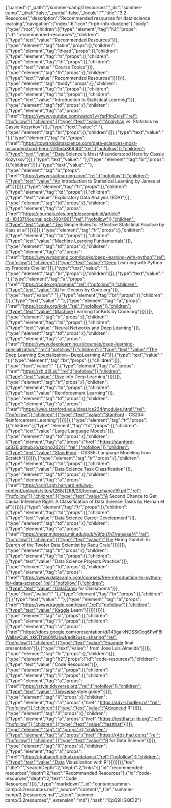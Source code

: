 {"parsed":{"_path":"/summer-camp/2resources","_dir":"summer-camp","_draft":false,"_partial":false,"_locale":"","title":"3.2 Resources","description":"Recommended resources for data science learning","navigation":{"index":6,"icon":"i-ph-info-duotone"},"body":{"type":"root","children":[{"type":"element","tag":"h2","props":{"id":"recommended-resources"},"children":[{"type":"text","value":"Recommended Resources"}]},{"type":"element","tag":"table","props":{},"children":[{"type":"element","tag":"thead","props":{},"children":[{"type":"element","tag":"tr","props":{},"children":[{"type":"element","tag":"th","props":{},"children":[{"type":"text","value":"Course Topics"}]},{"type":"element","tag":"th","props":{},"children":[{"type":"text","value":"Recommended Resources"}]}]}]},{"type":"element","tag":"tbody","props":{},"children":[{"type":"element","tag":"tr","props":{},"children":[{"type":"element","tag":"td","props":{},"children":[{"type":"text","value":"Introduction to Statistical Learning"}]},{"type":"element","tag":"td","props":{},"children":[{"type":"element","tag":"a","props":{"href":"https://www.youtube.com/watch?v=YsrPImZyisI","rel":["nofollow"]},"children":[{"type":"text","value":"Analytics vs. Statistics by Cassie Kozyrkov"}]},{"type":"text","value":" "},{"type":"element","tag":"br","props":{},"children":[]},{"type":"text","value":" "},{"type":"element","tag":"a","props":{"href":"https://towardsdatascience.com/data-sciences-most-misunderstood-hero-2705da366f40","rel":["nofollow"]},"children":[{"type":"text","value":"Data Science's Most Misunderstood Hero by Cassie Kozyrkov"}]},{"type":"text","value":" "},{"type":"element","tag":"br","props":{},"children":[]},{"type":"text","value":" "},{"type":"element","tag":"a","props":{"href":"https://www.statlearning.com","rel":["nofollow"]},"children":[{"type":"text","value":"An Introduction to Statistical Learning by James et al"}]}]}]},{"type":"element","tag":"tr","props":{},"children":[{"type":"element","tag":"td","props":{},"children":[{"type":"text","value":"Exploratory Data Analysis (EDA)"}]},{"type":"element","tag":"td","props":{},"children":[{"type":"element","tag":"a","props":{"href":"https://journals.plos.org/ploscompbiol/article?id=10.1371/journal.pcbi.1004961","rel":["nofollow"]},"children":[{"type":"text","value":"Ten Simple Rules for Effective Statistical Practice by Kass et al"}]}]}]},{"type":"element","tag":"tr","props":{},"children":[{"type":"element","tag":"td","props":{},"children":[{"type":"text","value":"Machine Learning Fundamentals"}]},{"type":"element","tag":"td","props":{},"children":[{"type":"element","tag":"a","props":{"href":"https://www.manning.com/books/deep-learning-with-python","rel":["nofollow"]},"children":[{"type":"text","value":"Deep Learning with Python by Francois Chollet"}]},{"type":"text","value":" "},{"type":"element","tag":"br","props":{},"children":[]},{"type":"text","value":" "},{"type":"element","tag":"a","props":{"href":"https://code.org/oceans","rel":["nofollow"]},"children":[{"type":"text","value":"AI for Oceans by Code.org"}]},{"type":"text","value":" "},{"type":"element","tag":"br","props":{},"children":[]},{"type":"text","value":" "},{"type":"element","tag":"a","props":{"href":"https://code.org/kids","rel":["nofollow"]},"children":[{"type":"text","value":"Machine Learning for Kids by Code.org"}]}]}]},{"type":"element","tag":"tr","props":{},"children":[{"type":"element","tag":"td","props":{},"children":[{"type":"text","value":"Neural Networks and Deep Learning"}]},{"type":"element","tag":"td","props":{},"children":[{"type":"element","tag":"a","props":{"href":"https://www.deeplearning.ai/courses/deep-learning-specialization/","rel":["nofollow"]},"children":[{"type":"text","value":"The Deep Learning Specialization--DeepLearning.AI"}]},{"type":"text","value":" "},{"type":"element","tag":"br","props":{},"children":[]},{"type":"text","value":" "},{"type":"element","tag":"a","props":{"href":"https://zh.d2l.ai/","rel":["nofollow"]},"children":[{"type":"text","value":"Dive into Deep Learning"}]}]}]},{"type":"element","tag":"tr","props":{},"children":[{"type":"element","tag":"td","props":{},"children":[{"type":"text","value":"Reinforcement Learning"}]},{"type":"element","tag":"td","props":{},"children":[{"type":"element","tag":"a","props":{"href":"https://web.stanford.edu/class/cs234/modules.html","rel":["nofollow"]},"children":[{"type":"text","value":"StanFord - CS234: Reinforcement Learning"}]}]}]},{"type":"element","tag":"tr","props":{},"children":[{"type":"element","tag":"td","props":{},"children":[{"type":"text","value":"Large Language Models"}]},{"type":"element","tag":"td","props":{},"children":[{"type":"element","tag":"a","props":{"href":"https://stanford-cs336.github.io/spring2024/","rel":["nofollow"]},"children":[{"type":"text","value":"StandFord - CS336: Language Modeling from Scratch"}]}]}]},{"type":"element","tag":"tr","props":{},"children":[{"type":"element","tag":"td","props":{},"children":[{"type":"text","value":"Data Science Task Classification"}]},{"type":"element","tag":"td","props":{},"children":[{"type":"element","tag":"a","props":{"href":"https://cdn1.sph.harvard.edu/wp-content/uploads/sites/1268/1268/20/hernan_chance19.pdf","rel":["nofollow"]},"children":[{"type":"text","value":"A Second Chance to Get Causal Inference Right: A Classification of Data Science Tasks by Hernan et al"}]}]}]},{"type":"element","tag":"tr","props":{},"children":[{"type":"element","tag":"td","props":{},"children":[{"type":"text","value":"Data Science Career Development"}]},{"type":"element","tag":"td","props":{},"children":[{"type":"element","tag":"a","props":{"href":"https://hdsr.mitpress.mit.edu/pub/v9fdn7n7/release/4","rel":["nofollow"]},"children":[{"type":"text","value":"The Hiring Gambit: In Search of the Twofer Data Scientist by Radu Craiu"}]}]}]},{"type":"element","tag":"tr","props":{},"children":[{"type":"element","tag":"td","props":{},"children":[{"type":"text","value":"Data Science Projects Practice"}]},{"type":"element","tag":"td","props":{},"children":[{"type":"element","tag":"a","props":{"href":"https://www.datacamp.com/courses/free-introduction-to-python-for-data-science","rel":["nofollow"]},"children":[{"type":"text","value":"DataCamp for Classrooms"}]},{"type":"text","value":" "},{"type":"element","tag":"br","props":{},"children":[]},{"type":"text","value":" "},{"type":"element","tag":"a","props":{"href":"https://www.kaggle.com/learn","rel":["nofollow"]},"children":[{"type":"text","value":"Kaggle Learn"}]}]}]}]}]},{"type":"element","tag":"ul","props":{},"children":[{"type":"element","tag":"li","props":{},"children":[{"type":"element","tag":"a","props":{"href":"https://docs.google.com/presentation/d/143gaivNDSSiOcq6FwF8lWalIavCuK_zkKTfbb0WUowI/edit?usp=sharing","rel":["nofollow"]},"children":[{"type":"text","value":"Example final presentation"}]},{"type":"text","value":" from Jose Luis Almeida"}]}]},{"type":"element","tag":"hr","props":{},"children":[]},{"type":"element","tag":"h2","props":{"id":"code-resources"},"children":[{"type":"text","value":"Code Resources"}]},{"type":"element","tag":"ul","props":{},"children":[{"type":"element","tag":"li","props":{},"children":[{"type":"element","tag":"a","props":{"href":"https://style.tidyverse.org","rel":["nofollow"]},"children":[{"type":"text","value":"Tidyverse style guide"}]}]},{"type":"element","tag":"li","props":{},"children":[{"type":"element","tag":"a","props":{"href":"https://adv-r.hadley.nz","rel":["nofollow"]},"children":[{"type":"text","value":"Advanced R"}]}]},{"type":"element","tag":"li","props":{},"children":[{"type":"element","tag":"a","props":{"href":"https://testthat.r-lib.org","rel":["nofollow"]},"children":[{"type":"text","value":"testthat"}]}]},{"type":"element","tag":"li","props":{},"children":[{"type":"element","tag":"a","props":{"href":"https://r4ds.had.co.nz","rel":["nofollow"]},"children":[{"type":"text","value":"R for Data Science"}]}]},{"type":"element","tag":"li","props":{},"children":[{"type":"element","tag":"a","props":{"href":"https://rkabacoff.github.io/datavis/","rel":["nofollow"]},"children":[{"type":"text","value":"Data Visualization with R"}]}]}]}],"toc":{"title":"","searchDepth":2,"depth":2,"links":[{"id":"recommended-resources","depth":2,"text":"Recommended Resources"},{"id":"code-resources","depth":2,"text":"Code Resources"}]}},"_type":"markdown","_id":"content:summer-camp:3.2resources.md","_source":"content","_file":"summer-camp/3.2resources.md","_stem":"summer-camp/3.2resources","_extension":"md"},"hash":"CpQ9HGQID2"}